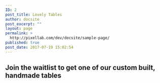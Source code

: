 ```yaml
---
ID: 2
post_title: Lovely Tables
author: docsite
post_excerpt: ""
layout: page
permalink: >
  http://pixellab.com/dev/docsite/sample-page/
published: true
post_date: 2017-07-19 15:02:54
---
```

<h2>Join the waitlist to get one of our custom built, handmade tables</h2>

<script type="text/javascript" src="https://waitlistr-staging.herokuapp.com/lists/josh/my-thingamabob/premium_button_widget.js"></script>